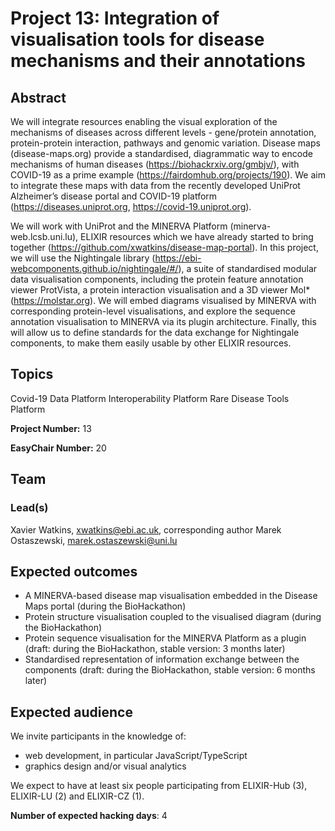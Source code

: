 # Project 13: Integration of visualisation tools for disease mechanisms and their annotations

## Abstract

We will integrate resources enabling the visual exploration of the mechanisms of diseases across different levels - gene/protein annotation, protein-protein interaction, pathways and genomic variation. Disease maps (disease-maps.org) provide a standardised, diagrammatic way to encode mechanisms of human diseases (https://biohackrxiv.org/gmbjv/), with COVID-19 as a prime example (https://fairdomhub.org/projects/190). We aim to integrate these maps with data from the recently developed UniProt Alzheimer’s disease portal and COVID-19 platform (https://diseases.uniprot.org, https://covid-19.uniprot.org).

We will work with UniProt and the MINERVA Platform (minerva-web.lcsb.uni.lu), ELIXIR resources which we have already started to bring together (https://github.com/xwatkins/disease-map-portal). In this project, we will use the Nightingale library (https://ebi-webcomponents.github.io/nightingale/#/), a suite of standardised modular data visualisation components, including the protein feature annotation viewer ProtVista, a protein interaction visualisation and a 3D viewer Mol* (https://molstar.org). We will embed diagrams visualised by MINERVA with corresponding protein-level visualisations, and explore the sequence annotation visualisation to MINERVA via its plugin architecture. Finally, this will allow us to define standards for the data exchange for Nightingale components, to make them easily usable by other ELIXIR resources.

## Topics

Covid-19
Data Platform
Interoperability Platform
Rare Disease
Tools Platform

**Project Number:** 13



**EasyChair Number:** 20

## Team

### Lead(s)

Xavier Watkins, xwatkins@ebi.ac.uk, corresponding author
Marek Ostaszewski, marek.ostaszewski@uni.lu

## Expected outcomes

- A MINERVA-based disease map visualisation embedded in the Disease Maps portal (during the BioHackathon)
- Protein structure visualisation coupled to the visualised diagram (during the BioHackathon)
- Protein sequence visualisation for the MINERVA Platform as a plugin (draft: during the BioHackathon, stable version: 3 months later)
- Standardised representation of information exchange between the components (draft: during the BioHackathon, stable version: 6 months later)

## Expected audience

We invite participants in the knowledge of:
- web development, in particular JavaScript/TypeScript
- graphics design and/or visual analytics

We expect to have at least six people participating from ELIXIR-Hub (3), ELIXIR-LU (2) and ELIXIR-CZ (1).

**Number of expected hacking days**: 4

